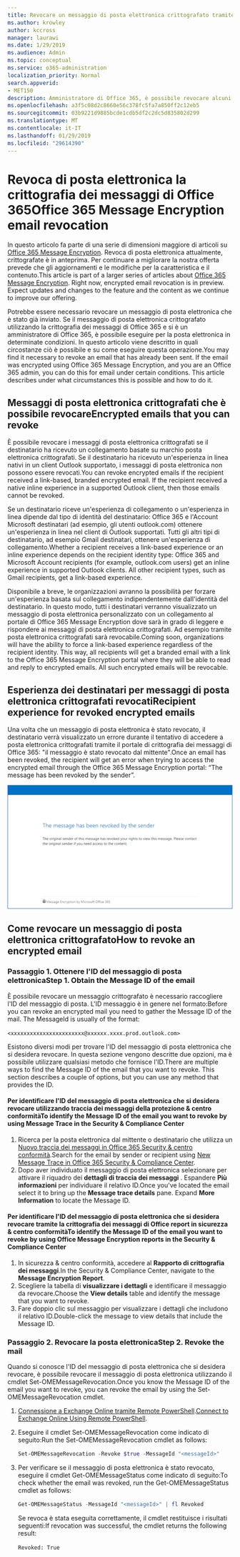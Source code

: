 ```yaml
---
title: Revocare un messaggio di posta elettronica crittografato tramite Office 365 Message Encryption
ms.author: krowley
author: kccross
manager: laurawi
ms.date: 1/29/2019
ms.audience: Admin
ms.topic: conceptual
ms.service: o365-administration
localization_priority: Normal
search.appverid:
- MET150
description: Amministratore di Office 365, è possibile revocare alcuni messaggi di posta elettronica crittografati con Office 365 Message Encryption.
ms.openlocfilehash: a3f5c08d2c8660e56c378fc5fa7a850ff2c12eb5
ms.sourcegitcommit: 03b9221d9885bcde1cdb5df2c2dc5d835802d299
ms.translationtype: MT
ms.contentlocale: it-IT
ms.lasthandoff: 01/29/2019
ms.locfileid: "29614390"
---
```

# <a name="office-365-message-encryption-email-revocation"></a><span data-ttu-id="da740-103">Revoca di posta elettronica la crittografia dei messaggi di Office 365</span><span class="sxs-lookup"><span data-stu-id="da740-103">Office 365 Message Encryption email revocation</span></span>

<span data-ttu-id="da740-p101">In questo articolo fa parte di una serie di dimensioni maggiore di articoli su [Office 365 Message Encryption](ome.md). Revoca di posta elettronica attualmente, crittografate è in anteprima. Per continuare a migliorare la nostra offerta prevede che gli aggiornamenti e le modifiche per la caratteristica e il contenuto.</span><span class="sxs-lookup"><span data-stu-id="da740-p101">This article is part of a larger series of articles about [Office 365 Message Encryption](ome.md). Right now, encrypted email revocation is in preview. Expect updates and changes to the feature and the content as we continue to improve our offering.</span></span>

<span data-ttu-id="da740-p102">Potrebbe essere necessario revocare un messaggio di posta elettronica che è stato già inviato. Se il messaggio di posta elettronica crittografato utilizzando la crittografia dei messaggi di Office 365 e si è un amministratore di Office 365, è possibile eseguire per la posta elettronica in determinate condizioni. In questo articolo viene descritto in quali circostanze ciò è possibile e su come eseguire questa operazione.</span><span class="sxs-lookup"><span data-stu-id="da740-p102">You may find it necessary to revoke an email that has already been sent. If the email was encrypted using Office 365 Message Encryption, and you are an Office 365 admin, you can do this for email under certain conditions. This article describes under what circumstances this is possible and how to do it.</span></span>
  
## <a name="encrypted-emails-that-you-can-revoke"></a><span data-ttu-id="da740-110">Messaggi di posta elettronica crittografati che è possibile revocare</span><span class="sxs-lookup"><span data-stu-id="da740-110">Encrypted emails that you can revoke</span></span>

<span data-ttu-id="da740-p103">È possibile revocare i messaggi di posta elettronica crittografati se il destinatario ha ricevuto un collegamento basate su marchio posta elettronica crittografati. Se il destinatario ha ricevuto un'esperienza in linea nativi in un client Outlook supportato, i messaggi di posta elettronica non possono essere revocati.</span><span class="sxs-lookup"><span data-stu-id="da740-p103">You can revoke encrypted emails if the recipient received a link-based, branded encrypted email. If the recipient received a native inline experience in a supported Outlook client, then those emails cannot be revoked.</span></span>

<span data-ttu-id="da740-p104">Se un destinatario riceve un'esperienza di collegamento o un'esperienza in linea dipende dal tipo di identità del destinatario: Office 365 e l'Account Microsoft destinatari (ad esempio, gli utenti outlook.com) ottenere un'esperienza in linea nel client di Outlook supportati. Tutti gli altri tipi di destinatario, ad esempio Gmail destinatari, ottenere un'esperienza di collegamento.</span><span class="sxs-lookup"><span data-stu-id="da740-p104">Whether a recipient receives a link-based experience or an inline experience depends on the recipient identity type: Office 365 and Microsoft Account recipients (for example, outlook.com users) get an inline experience in supported Outlook clients. All other recipient types, such as Gmail recipients, get a link-based experience.</span></span>

<span data-ttu-id="da740-p105">Disponibile a breve, le organizzazioni avranno la possibilità per forzare un'esperienza basata sul collegamento indipendentemente dall'identità del destinatario. In questo modo, tutti i destinatari verranno visualizzato un messaggio di posta elettronica personalizzato con un collegamento al portale di Office 365 Message Encryption dove sarà in grado di leggere e rispondere ai messaggi di posta elettronica crittografati. Ad esempio tramite posta elettronica crittografati sarà revocabile.</span><span class="sxs-lookup"><span data-stu-id="da740-p105">Coming soon, organizations will have the ability to force a link-based experience regardless of the recipient identity. This way, all recipients will get a branded email with a link to the Office 365 Message Encryption portal where they will be able to read and reply to encrypted emails. All such encrypted emails will be revocable.</span></span>
  
## <a name="recipient-experience-for-revoked-encrypted-emails"></a><span data-ttu-id="da740-118">Esperienza dei destinatari per messaggi di posta elettronica crittografati revocati</span><span class="sxs-lookup"><span data-stu-id="da740-118">Recipient experience for revoked encrypted emails</span></span>

<span data-ttu-id="da740-119">Una volta che un messaggio di posta elettronica è stato revocato, il destinatario verrà visualizzato un errore durante il tentativo di accedere a posta elettronica crittografati tramite il portale di crittografia dei messaggi di Office 365: "il messaggio è stato revocato dal mittente".</span><span class="sxs-lookup"><span data-stu-id="da740-119">Once an email has been revoked, the recipient will get an error when trying to access the encrypted email through the Office 365 Message Encryption portal: “The message has been revoked by the sender”.</span></span>

![Schermata che mostra un revocati posta elettronica crittografati.](media/revoked-encrypted-email.png)

## <a name="how-to-revoke-an-encrypted-email"></a><span data-ttu-id="da740-121">Come revocare un messaggio di posta elettronica crittografato</span><span class="sxs-lookup"><span data-stu-id="da740-121">How to revoke an encrypted email</span></span>

### <a name="step-1-obtain-the-message-id-of-the-email"></a><span data-ttu-id="da740-p106">Passaggio 1. Ottenere l'ID del messaggio di posta elettronica</span><span class="sxs-lookup"><span data-stu-id="da740-p106">Step 1. Obtain the Message ID of the email</span></span>

<span data-ttu-id="da740-p107">È possibile revocare un messaggio crittografato è necessario raccogliere l'ID del messaggio di posta. L'ID messaggio è in genere nel formato:</span><span class="sxs-lookup"><span data-stu-id="da740-p107">Before you can revoke an encrypted mail you need to gather the Message ID of the mail. The MessageId is usually of the format:</span></span>

`<xxxxxxxxxxxxxxxxxxxxxxx@xxxxxx.xxxx.prod.outlook.com>`  

<span data-ttu-id="da740-p108">Esistono diversi modi per trovare l'ID del messaggio di posta elettronica che si desidera revocare. In questa sezione vengono descritte due opzioni, ma è possibile utilizzare qualsiasi metodo che fornisce l'ID.</span><span class="sxs-lookup"><span data-stu-id="da740-p108">There are multiple ways to find the Message ID of the email that you want to revoke. This section describes a couple of options, but you can use any method that provides the ID.</span></span>

#### <a name="to-identify-the-message-id-of-the-email-you-want-to-revoke-by-using-message-trace-in-the-security-amp-compliance-center"></a><span data-ttu-id="da740-128">Per identificare l'ID del messaggio di posta elettronica che si desidera revocare utilizzando traccia dei messaggi della protezione &amp; centro conformità</span><span class="sxs-lookup"><span data-stu-id="da740-128">To identify the Message ID of the email you want to revoke by using Message Trace in the Security &amp; Compliance Center</span></span>

1. <span data-ttu-id="da740-129">Ricerca per la posta elettronica dal mittente o destinatario che utilizza un [Nuovo traccia dei messaggi in Office 365 Security & centro conformità](https://blogs.technet.microsoft.com/exchange/2018/05/02/new-message-trace-in-office-365-security-compliance-center/).</span><span class="sxs-lookup"><span data-stu-id="da740-129">Search for the email by sender or recipient using [New Message Trace in Office 365 Security & Compliance Center](https://blogs.technet.microsoft.com/exchange/2018/05/02/new-message-trace-in-office-365-security-compliance-center/).</span></span>
2. <span data-ttu-id="da740-p109">Dopo aver individuato il messaggio di posta elettronica selezionare per attivare il riquadro dei **dettagli di traccia dei messaggi** . Espandere **Più informazioni** per individuare il relativo ID.</span><span class="sxs-lookup"><span data-stu-id="da740-p109">Once you've located the email select it to bring up the **Message trace details** pane. Expand **More Information** to locate the Message ID.</span></span>

#### <a name="to-identify-the-message-id-of-the-email-you-want-to-revoke-by-using-office-message-encryption-reports-in-the-security-amp-compliance-center"></a><span data-ttu-id="da740-132">Per identificare l'ID del messaggio di posta elettronica che si desidera revocare tramite la crittografia dei messaggi di Office report in sicurezza &amp; centro conformità</span><span class="sxs-lookup"><span data-stu-id="da740-132">To identify the Message ID of the email you want to revoke by using Office Message Encryption reports in the Security &amp; Compliance Center</span></span>

1. <span data-ttu-id="da740-133">In sicurezza &amp; centro conformità, accedere al **Rapporto di crittografia dei messaggi**.</span><span class="sxs-lookup"><span data-stu-id="da740-133">In the Security &amp; Compliance Center, navigate to the **Message Encryption Report**.</span></span>
2. <span data-ttu-id="da740-134">Scegliere la tabella di **visualizzare i dettagli** e identificare il messaggio da revocare.</span><span class="sxs-lookup"><span data-stu-id="da740-134">Choose the **View details** table and identify the message that you want to revoke.</span></span>
3. <span data-ttu-id="da740-135">Fare doppio clic sul messaggio per visualizzare i dettagli che includono il relativo ID.</span><span class="sxs-lookup"><span data-stu-id="da740-135">Double-click the message to view details that include the Message ID.</span></span>

### <a name="step-2-revoke-the-mail"></a><span data-ttu-id="da740-p110">Passaggio 2. Revocare la posta elettronica</span><span class="sxs-lookup"><span data-stu-id="da740-p110">Step 2. Revoke the mail</span></span>  

<span data-ttu-id="da740-138">Quando si conosce l'ID del messaggio di posta elettronica che si desidera revocare, è possibile revocare il messaggio di posta elettronica utilizzando il cmdlet Set-OMEMessageRevocation.</span><span class="sxs-lookup"><span data-stu-id="da740-138">Once you know the Message ID of the email you want to revoke, you can revoke the email by using the Set-OMEMessageRevocation cmdlet.</span></span>

1. <span data-ttu-id="da740-139">[Connessione a Exchange Online tramite Remote PowerShell](https://docs.microsoft.com/powershell/exchange/exchange-online/connect-to-exchange-online-powershell/connect-to-exchange-online-powershell?view=exchange-ps).</span><span class="sxs-lookup"><span data-stu-id="da740-139">[Connect to Exchange Online Using Remote PowerShell](https://docs.microsoft.com/powershell/exchange/exchange-online/connect-to-exchange-online-powershell/connect-to-exchange-online-powershell?view=exchange-ps).</span></span>

2. <span data-ttu-id="da740-140">Eseguire il cmdlet Set-OMEMessageRevocation come indicato di seguito:</span><span class="sxs-lookup"><span data-stu-id="da740-140">Run the Set-OMEMessageRevocation cmdlet as follows:</span></span>

    ```powershell
    Set-OMEMessageRevocation -Revoke $true -MessageId "<messageId>"
    ```  

3. <span data-ttu-id="da740-141">Per verificare se il messaggio di posta elettronica è stato revocato, eseguire il cmdlet Get-OMEMessageStatus come indicato di seguito:</span><span class="sxs-lookup"><span data-stu-id="da740-141">To check whether the email was revoked, run the Get-OMEMessageStatus cmdlet as follows:</span></span>

    ```powershell
    Get-OMEMessageStatus -MessageId "<messageId>" | fl Revoked
    ```  
    <span data-ttu-id="da740-142">Se revoca è stata eseguita correttamente, il cmdlet restituisce i risultati seguenti:</span><span class="sxs-lookup"><span data-stu-id="da740-142">If revocation was successful, the cmdlet returns the following result:</span></span>  

    `Revoked: True`

